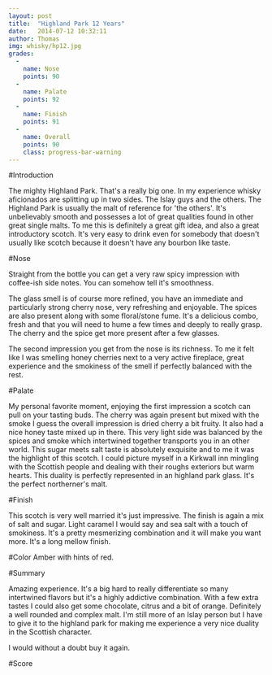 ```yaml
---
layout: post
title:  "Highland Park 12 Years"
date:   2014-07-12 10:32:11
author: Thomas
img: whisky/hp12.jpg
grades:
  -
    name: Nose
    points: 90
  -
    name: Palate
    points: 92
  -
    name: Finish
    points: 91
  -
    name: Overall
    points: 90
    class: progress-bar-warning
---
```




#Introduction


The mighty Highland Park. That's a really big one. In my experience whisky aficionados are splitting up in two sides. The Islay guys and the others. The Highland Park is usually the malt of reference for 'the others'. It's unbelievably smooth and possesses a lot of great qualities found in other great single malts. To me this is definitely a great gift idea, and also a great introductory scotch. It's very easy to drink even for somebody that doesn't usually like scotch because it doesn't have any bourbon like taste. 


#Nose

Straight from the bottle you can get a very raw spicy impression with coffee-ish side notes. You can somehow tell it's smoothness. 

The glass smell is of course more refined, you have an immediate and particularly strong cherry nose, very refreshing and enjoyable. The spices are also present along with some floral/stone fume. It's a delicious combo, fresh and that you will need to hume a few times and deeply to really grasp. The cherry and the spice get more present after a few glasses.

The second impression you get from the nose is its richness.
To me it felt like I was smelling honey cherries next to a very active fireplace, great experience and the smokiness of the smell if perfectly balanced with the rest.

#Palate 

My personal favorite moment, enjoying the first impression a scotch can pull on your tasting buds. 
The cherry was again present but mixed with the smoke I guess the overall impression is dried cherry a bit fruity. It also had a nice honey taste mixed up in there.
This very light side was balanced by the spices and smoke which intertwined together transports you in an other world. This sugar meets salt taste is absolutely exquisite and to me it was the highlight of this scotch.
I could picture myself in a Kirkwall inn mingling with the Scottish people and dealing with their roughs exteriors but warm hearts. This duality is perfectly represented in an highland park glass. It's the perfect northerner's malt.

#Finish

This scotch is very well married it's just impressive. The finish is again a mix of salt and sugar. Light caramel I would say and sea salt with a touch of smokiness. It's a pretty mesmerizing combination and it will make you want more.
It's a long mellow finish.


#Color
Amber with hints of red.

#Summary 

Amazing experience. It's a big hard to really differentiate so many intertwined flavors but it's a highly addictive combination. With a few extra tastes I could also get some chocolate, citrus and a bit of orange. Definitely a well rounded and complex malt. I'm still more of an Islay person but I have to give it to the highland park for making me experience a very nice duality in the Scottish character. 

I would without a doubt buy it again.


#Score
